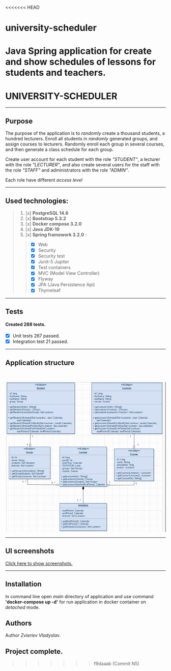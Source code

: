 <<<<<<< HEAD
# university-scheduler
Java Spring application for create and show schedules of lessons for students and teachers.
=======
# UNIVERSITY-SCHEDULER

___

## Purpose

The purpose of the application is to *randomly* create a thousand students, a hundred lecturers. Enroll all students in
*randomly* generated groups, and assign courses to lecturers. Randomly enroll each group in several courses, and then
generate a class schedule for each group.

Create user account for each student with the role *"STUDENT"*, a lecturer with the role *"LECTURER"*, and also create
several users for the staff with the role *"STAFF"* and administrators with the role *"ADMIN"*. 

Each role have different *access level*

___

## Used technologies:

> 1. [x] **PostgreSQL 14.6**
> 2. [x] **Bootstrap 5.3.2**
> 3. [x] **Docker compose 3.2.0**
> 4. [x] **Java JDK-19**
> 5. [x] **Spring framework 3.2.0** :
>> + [x] Web
>> + [x] Security
>> + [x] Security test
>> + [x] Junit-5 Jupiter
>> + [x] Test containers
>> + [x] MVC (Model View Controller)
>> + [x] Flyway
>> + [x] JPA (Java Persistence Api)
>> + [x] Thymeleaf


---

## Tests

#### Created 288 tests.

- [x] Unit tests 267 passed.
- [x] Integration test 21 passed.

___

## Application structure

<br>

![structure of application](screenshots/University.jpg)
___

## UI screenshots

[Click here to show screenshots.](screenshots/csreenshots.md) 

___

## Installation

In command line open *main* directory of application and use command **'docker-compose up -d'** for 
run application in docker container on *detached* mode.


## Authors

Author *Zvieriev Vladyslav*. 

## Project complete.
>>>>>>> f9daaab (Commit N5)
